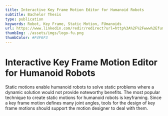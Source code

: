 ```yaml
---
title: Interactive Key Frame Motion Editor for Humanoid Robots
subtitle: Bachelor Thesis
type: publication
keywords: Robot, Key Frame, Static Motion, FUmanoids
url: https://www.linkedin.com/redir/redirect?url=http%3A%2F%2Fwww%2Efumanoids%2Ede%2Fwp-content%2Fpapercite-data%2Fpdf%2Fhohberg2012%2Epdf&urlhash=nGby&trk=prof-publication-title-link
thumbImg: ./assets/imgs/logo-fu.png
thumbColor: #F4F6F3
---
```


# Interactive Key Frame Motion Editor for Humanoid Robots

Static motions enable humanoid robots to solve static problems where a dynamic
solution would not provide noteworthy benefits. The most popular technique to
create static motions for humanoid robots is keyframing. Since a key frame motion
defines many joint angles, tools for the design of key frame motions should support
the motion designer to deal with them.
